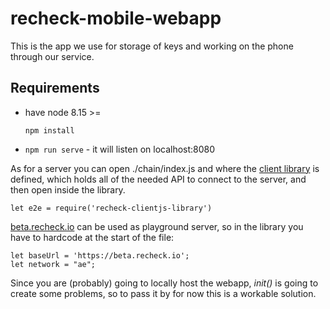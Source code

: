 # recheck-mobile-webapp
This is the app we use for storage of keys and working on the phone through our service.

## Requirements

- have node 8.15 >=

    ``` npm install ```

- ```npm run serve``` - it will listen on localhost:8080

As for a server you can open ./chain/index.js and where the [client library](https://github.com/ReCheck-io/recheck-clientjs-library) is defined, which holds all of the needed API to connect to the server, and then open inside the library.

```let e2e = require('recheck-clientjs-library')```

[beta.recheck.io](https://beta.recheck.io/) can be used as playground server, so in the library you have to hardcode at the start of the file:

```
let baseUrl = 'https://beta.recheck.io';
let network = "ae";
```

Since you are (probably) going to locally host the webapp, _init()_ is going to create some problems, so to pass it by for now this is a workable solution. 
